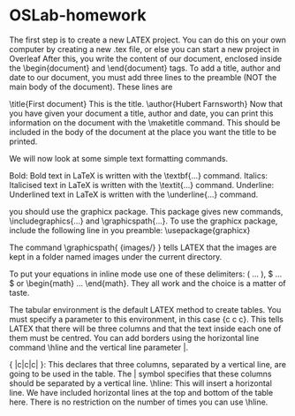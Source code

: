 # OSLab-homework

The first step is to create a new LATEX project. You can do this on your own computer by creating a new .tex file, or else you can start a new project in Overleaf
After this, you write the content of our document, enclosed inside the \begin{document} and \end{document} tags. 
To add a title, author and date to our document, you must add three lines to the preamble (NOT the main body of the document). These lines are

\title{First document}
This is the title.
\author{Hubert Farnsworth}
Now that you have given your document a title, author and date, you can print this information on the document with the \maketitle command. This should be included in the body of the document at the place you want the title to be printed.

We will now look at some simple text formatting commands.

Bold: Bold text in LaTeX is written with the \textbf{...} command.
Italics: Italicised text in LaTeX is written with the \textit{...} command.
Underline: Underlined text in LaTeX is written with the \underline{...} command.

 you should use the graphicx package. This package gives new commands, \includegraphics{...} and \graphicspath{...}. To use the graphicx package, include the following line in you preamble: \usepackage{graphicx}

The command \graphicspath{ {images/} } tells LATEX that the images are kept in a folder named images under the current directory.

To put your equations in inline mode use one of these delimiters: \( ... \), $ ... $ or \begin{math} ... \end{math}. They all work and the choice is a matter of taste.

The tabular environment is the default LATEX method to create tables. You must specify a parameter to this environment, in this case {c c c}. This tells LATEX that there will be three columns and that the text inside each one of them must be centred.
You can add borders using the horizontal line command \hline and the vertical line parameter |.

{ |c|c|c| }: This declares that three columns, separated by a vertical line, are going to be used in the table. The | symbol specifies that these columns should be separated by a vertical line.
\hline: This will insert a horizontal line. We have included horizontal lines at the top and bottom of the table here. There is no restriction on the number of times you can use \hline.


